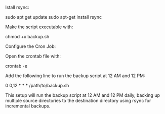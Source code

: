 Istall rsync: 

sudo apt get update
sudo apt-get install rsync


Make the script executable with:

chmod +x backup.sh

Configure the Cron Job:

Open the crontab file with:

crontab -e

Add the following line to run the backup script at 12 AM and 12 PM:

0 0,12 * * * /path/to/backup.sh

This setup will run the backup script at 12 AM and 12 PM daily, backing up multiple source directories to the destination directory using rsync for incremental backups.

